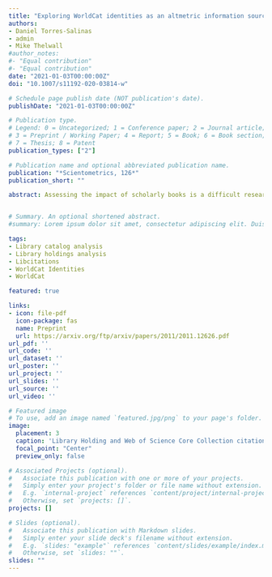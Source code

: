 ```yaml
---
title: "Exploring WorldCat identities as an altmetric information source: a library catalog analysis experiment in the field of Scientometrics"
authors:
- Daniel Torres-Salinas
- admin
- Mike Thelwall
#author_notes:
#- "Equal contribution"
#- "Equal contribution"
date: "2021-01-03T00:00:00Z"
doi: "10.1007/s11192-020-03814-w"

# Schedule page publish date (NOT publication's date).
publishDate: "2021-01-03T00:00:00Z"

# Publication type.
# Legend: 0 = Uncategorized; 1 = Conference paper; 2 = Journal article;
# 3 = Preprint / Working Paper; 4 = Report; 5 = Book; 6 = Book section;
# 7 = Thesis; 8 = Patent
publication_types: ["2"]

# Publication name and optional abbreviated publication name.
publication: "*Scientometrics, 126*"
publication_short: ""

abstract: Assessing the impact of scholarly books is a difficult research evaluation problem. Library Catalog Analysis facilitates the quantitative study, at different levels, of the impact and diffusion of academic books based on data about their availability in libraries. The WorldCat global catalog collates data on library holdings, offering a range of tools including the novel WorldCat Identities. This is based on author profiles and provides indicators relating to the availability of their books in library catalogs. Here, we investigate this new tool to identify its strengths and weaknesses based on a sample of Bibliometrics and Scientometrics authors. We review the problems that this entails and compare Library Catalog Analysis indicators with Google Scholar and Web of Science citations. The results show that WorldCat Identities can be a useful tool for book impact assessment but the value of its data is undermined by the provision of massive collections of ebooks to academic libraries.


# Summary. An optional shortened abstract.
#summary: Lorem ipsum dolor sit amet, consectetur adipiscing elit. Duis posuere tellus ac convallis placerat. Proin tincidunt magna sed ex sollicitudin condimentum.

tags:
- Library catalog analysis
- Library holdings analysis
- Libcitations
- WorldCat Identities
- WorldCat

featured: true

links:
- icon: file-pdf
  icon-package: fas
  name: Preprint
  url: https://arxiv.org/ftp/arxiv/papers/2011/2011.12626.pdf
url_pdf: ''
url_code: ''
url_dataset: ''
url_poster: ''
url_project: ''
url_slides: ''
url_source: ''
url_video: ''

# Featured image
# To use, add an image named `featured.jpg/png` to your page's folder. 
image:
  placement: 3
  caption: 'Library Holding and Web of Science Core Collection citations for the main Bibliometrics authors classified by status'
  focal_point: "Center"
  preview_only: false

# Associated Projects (optional).
#   Associate this publication with one or more of your projects.
#   Simply enter your project's folder or file name without extension.
#   E.g. `internal-project` references `content/project/internal-project/index.md`.
#   Otherwise, set `projects: []`.
projects: []

# Slides (optional).
#   Associate this publication with Markdown slides.
#   Simply enter your slide deck's filename without extension.
#   E.g. `slides: "example"` references `content/slides/example/index.md`.
#   Otherwise, set `slides: ""`.
slides: ""
---
```

